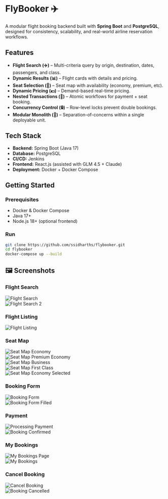 # FlyBooker ✈️

A modular flight booking backend built with **Spring Boot** and **PostgreSQL**, designed for consistency, scalability, and real-world airline reservation workflows.

## Features
- **Flight Search (✈️)** – Multi-criteria query by origin, destination, dates, passengers, and class.  
- **Dynamic Results (📊)** – Flight cards with details and pricing.  
- **Seat Selection (💺)** – Seat map with availability (economy, premium, etc).  
- **Dynamic Pricing (💵)** – Demand-based real-time pricing.  
- **Nested Transactions (🔄)** – Atomic workflows for payment + seat booking.  
- **Concurrency Control (🔒)** – Row-level locks prevent double bookings.  
- **Modular Monolith (🧩)** – Separation-of-concerns within a single deployable unit.  

## Tech Stack
- **Backend:** Spring Boot (Java 17)  
- **Database:** PostgreSQL  
- **CI/CD:** Jenkins  
- **Frontend:** React.js (assisted with GLM 4.5 + Claude)  
- **Deployment:** Docker + Docker Compose  

## Getting Started

### Prerequisites
- Docker & Docker Compose  
- Java 17+  
- Node.js 18+ (optional frontend)  

### Run
```bash
git clone https://github.com/ssidharths/flybooker.git
cd flybooker
docker-compose up --build
```
## 🖼️ Screenshots  

### Flight Search  
![Flight Search](https://ik.imagekit.io/erx2ffzos/FlyBooker/1.png?updatedAt=1757865963775)  
![Flight Search 2](https://ik.imagekit.io/erx2ffzos/FlyBooker/2.png?updatedAt=1757865964192)  

### Flight Listing
![Flight Listing](https://ik.imagekit.io/erx2ffzos/FlyBooker/3.png?updatedAt=1757865964257)  

### Seat Map
![Seat Map Economy](https://ik.imagekit.io/erx2ffzos/FlyBooker/4.png?updatedAt=1757865964320)  
![Seat Map Premium Economy](https://ik.imagekit.io/erx2ffzos/FlyBooker/4.1.png?updatedAt=1757865964378)  
![Seat Map Business](https://ik.imagekit.io/erx2ffzos/FlyBooker/4.2.png?updatedAt=1757865964323)  
![Seat Map First Class](https://ik.imagekit.io/erx2ffzos/FlyBooker/4.3.png?updatedAt=1757865964348)  
![Seat Map Economy Selected](https://ik.imagekit.io/erx2ffzos/FlyBooker/5.png?updatedAt=1757865964304)  

### Booking Form
![Booking Form](https://ik.imagekit.io/erx2ffzos/FlyBooker/6.png?updatedAt=1757865964322)  
![Booking Form Filled](https://ik.imagekit.io/erx2ffzos/FlyBooker/7.png?updatedAt=1757865964307)    

### Payment
![Processing Payment](https://ik.imagekit.io/erx2ffzos/FlyBooker/8.png?updatedAt=1757865969454)  
![Booking Confirmed](https://ik.imagekit.io/erx2ffzos/FlyBooker/9.png?updatedAt=1757865970894)  

### My Bookings
![My Bookings Page](https://ik.imagekit.io/erx2ffzos/FlyBooker/10.png?updatedAt=1757865970453)  
![My Bookings](https://ik.imagekit.io/erx2ffzos/FlyBooker/11.png?updatedAt=1757865970848)  

### Cancel Booking
![Cancel Booking](https://ik.imagekit.io/erx2ffzos/FlyBooker/12.png?updatedAt=1757865970890)  
![Booking Cancelled](https://ik.imagekit.io/erx2ffzos/FlyBooker/13.png?updatedAt=1757865970997)  
